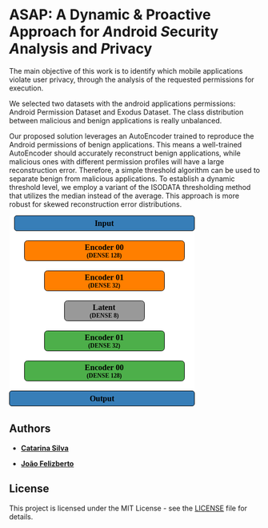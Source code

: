 # ASAP: A Dynamic & Proactive Approach for *A*ndroid *S*ecurity *A*nalysis and *P*rivacy

The main objective of this work is to identify which mobile applications violate user privacy, through the analysis of the requested permissions for execution.

We selected two datasets with the android applications permissions: Android Permission Dataset and Exodus Dataset.
The class distribution between malicious and benign applications is really unbalanced.

Our proposed solution leverages an AutoEncoder trained to reproduce the Android permissions of benign applications.
This means a well-trained AutoEncoder should accurately reconstruct benign applications, while malicious ones with different permission profiles will have a large reconstruction error. Therefore, a simple threshold algorithm can be used to separate benign from malicious applications.
To establish a dynamic threshold level, we employ a variant of the ISODATA thresholding method that utilizes the median instead of the average. This approach is more robust for skewed reconstruction error distributions.

![](out/ae_nn.drawio.png)

## Authors

* [**Catarina Silva**](mailto:c.alexandracorreia@ua.pt)

* [**João Felizberto**](mailto:joaofelisberto@ua.pt)

## License

This project is licensed under the MIT License - see the [LICENSE](LICENSE) file for details.
